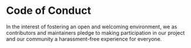 # Code of Conduct

In the interest of fostering an open and welcoming environment, we as
contributors and maintainers pledge to making participation in our project
and our community a harassment-free experience for everyone.

